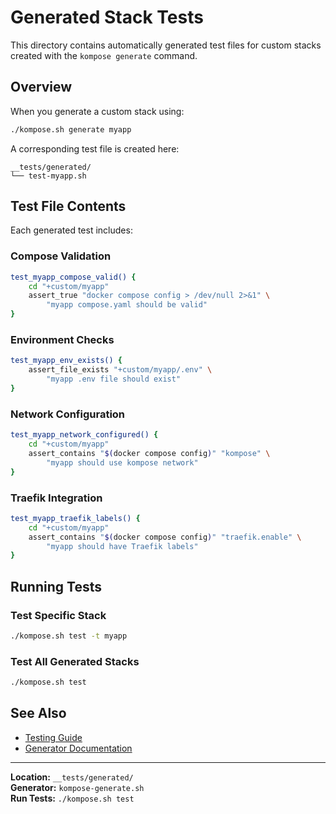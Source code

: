 # Generated Stack Tests

This directory contains automatically generated test files for custom stacks created with the `kompose generate` command.

## Overview

When you generate a custom stack using:
```bash
./kompose.sh generate myapp
```

A corresponding test file is created here:
```
__tests/generated/
└── test-myapp.sh
```

## Test File Contents

Each generated test includes:

### Compose Validation
```bash
test_myapp_compose_valid() {
    cd "+custom/myapp"
    assert_true "docker compose config > /dev/null 2>&1" \
        "myapp compose.yaml should be valid"
}
```

### Environment Checks
```bash
test_myapp_env_exists() {
    assert_file_exists "+custom/myapp/.env" \
        "myapp .env file should exist"
}
```

### Network Configuration
```bash
test_myapp_network_configured() {
    cd "+custom/myapp"
    assert_contains "$(docker compose config)" "kompose" \
        "myapp should use kompose network"
}
```

### Traefik Integration
```bash
test_myapp_traefik_labels() {
    cd "+custom/myapp"
    assert_contains "$(docker compose config)" "traefik.enable" \
        "myapp should have Traefik labels"
}
```

## Running Tests

### Test Specific Stack

```bash
./kompose.sh test -t myapp
```

### Test All Generated Stacks

```bash
./kompose.sh test
```

## See Also

- [Testing Guide](/guide/testing)
- [Generator Documentation](/guide/generator)

---

**Location:** `__tests/generated/`  
**Generator:** `kompose-generate.sh`  
**Run Tests:** `./kompose.sh test`
